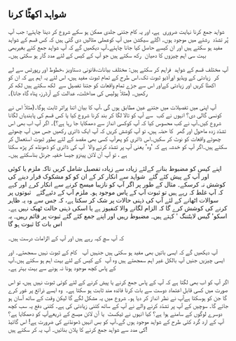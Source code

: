 ## شواہد  اکھٹّا  کرنا

شواہد جمع کرنا نہایت ضروری  ہے، اور یہ کام جتنی جلدی ممکن ہو سکے شروع کر دینا چاہئے؛ جب آپ پُر تشدّد  رشتے میں موجود ہوں۔ اگلے سیکشن میں آپ کوعملی مثالیں دی گئی ہیں کہ کس قسم کے شواہد مفید ہو سکتے ہیں اور ان کیسے حاصل کیا جانا چاہئے۔آپ دیکھیں گے کہ آپ شواہد جمع کئے بغیربھی بہت سی اہم چیزوں کا دھیان  رکھ سکتے ہیں جو آپ کے کیس کے لئے مدد گار ہو سکتی ہیں۔

آپ مختلف قسم کے شواہد  فراہم کر سکتے ہیں: مختلف بیانات،قانونی دستاویز ،خطوط اور رپورٹس سے لے کر  زیادتی کے ویڈیو اورآڈیو ثبوت تک۔اس طرح کے تمام ثبوت مفید ہیں، اس لئے یہ اہم ہے کہ ان کو اکھٹّا کریں اور زیادتی کےاور اس سے جڑے تمام واقعات کو جتنا تفصیل سے  لکھ سکتے ہیں لکھ کر رکھیں۔ (مثلاً پولیس کی مداخلت، عدالت کے آرڈرز، پناہ گاہ جانا)۔

آپ اپنی میں تفصیلات میں جتنے عین مطابق ہوں گی ،آپ کا بیان اتنا پراثر ثابت ہوگا۔(مثلاً اس نے کونسی گالی دی؟ انہوں نے کب  سے آپ کو تالا لگا کر بند کرنا شروع کیا یا کس قسم کی پابندیاں لگانا شروع کیں۔آپ نے کب محسوس کیا کہ آپ کوکسی انداز سے دھمکایا جا رہا ہے؟)۔ اگر آپ اب بھی اس تشدّد زدہ ماحول اور گھر  کا حصّہ ہیں، تو آپ کوشش کریں کہ آپ ایک ڈائری رکھیں جس میں آپ چھوٹے چھوٹے واقعات کو نوٹ کر سکیں۔اس ڈائری کو پھرآپ کسی بھی مقصد کے لئے بطور ثبوت استعمال کر سکتے ہیں۔اگر آپ کو خدشہ ہے کہ 'وہ' یعنی آپ پر تشدّد کرنے والا  آپ کی ڈائری کو ڈھونڈھ کر پڑھ سکتا ہے ، تو آپ آن لائن پینزو  جیسا خفیہ جرنل بناسکتے ہیں۔

اپنے کیس کو مضبوط بنانے کےلئے زیادہ سے زیادہ تفصیل شامل کریں تاکہ ملزم یا کوئی اور آپ کے پیش کئے گئے  شواہد سے انکار کر کے ان کو کو مشکوک قرار دینے کی کوشش نہ کرسکے۔ مثال کے طور پر اگر آپ کو نازیبا میسج کرنے سے انکار کرے اور کہے کہ آپ غلط کہ رہے ہیں تو ثبوت آپ کے پاس موجود ہو۔ ملزم آپ کے دئیےگئے   ثبوتوں پر سوالات اٹھانے کے لئے آپ کی ذہنی حالات پر شک کر سکتا ہے، کہ جس سے وہ یہ ظاہر کرنے کی کوشش کرے گا کہ الزام لگانے والا کنفیوز ہے یا اسکی ذہنی حالت ٹھیک نہیں ہے۔ اسکو' گیس لایٹننگ ' کہتے ہیں۔ مضبوط رہیں اور اپنے جمع کئے گئے ثبوت پر قائم رہیں۔ یہ اس بات کا ثبوت ہو گا

کہ آپ سچ کہہ رہے ہیں اور آپ کے الزامات درست ہیں۔

آپ دیکھیں گے کہ ایسی باتیں بھی مفید ہو سکتی ہیں جنہیں آپ   کام کے ثبوت نہیں سمجھتے۔ اور ایسی چیزیں جنیں آپ بالکل غیر اہم سمجھتے ہیں وہ آپ  کے کیس کے لئے بہت اہم ہو سکتے ہیں۔آپ کے پاس کچھ موجود ہونا نہ ہونے سے بہت بہتر ہے۔

اگر آپ کو اب بھی لگتا ہے کہ آپ کے پاس جمع کرنے یا پیش کرنے کے لئے کوئی ثبوت نہیں ہیں، تو اس صورت میں کسی قابل اعتماد دوست سے بات کرنا فائدہ مند ثابت ہو سکتا ہے۔  وہ ایسے ذرائع پر غور کرے گا جن کو ہوسکتا ہےآپ نے نظر انداز کر دیا ہو۔ شروع میں یہ مشکل لگے گا لیکن وقت کے ساتھ آسان ہو جائے گا۔ سوچیں کے آپ پر تشدّد کرنے والے نے آپ کے ساتھ کتنی زیادتی کی ہے۔ کتنی دفع یہ سب کچھ دوسرے لوگوں کے سامنے ہوا ہے؟ کیا انہوں نے ٹیکسٹ  یا آن لائن میسج کے ذریعےآپ کو دھمکایا ہے؟ آپ کے ارد گرد کئی طرح کے شواہد موجود ہوں گے۔آپ کو بس انہیں ڈھونڈنے کی ضرورت ہے! اس گائیڈ کی مدد سے شواہد جمع کرنے کا پلان بنائیں۔ آپ یہ کر سکتے ہیں!
